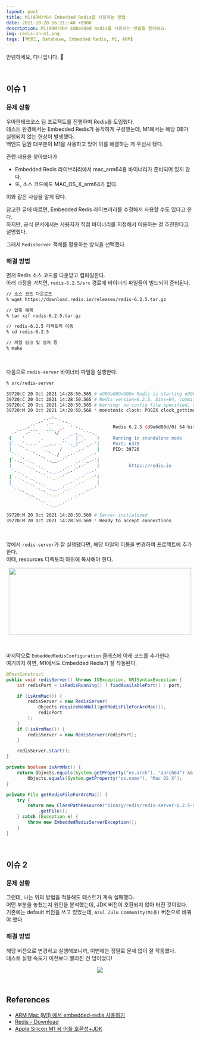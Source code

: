 ```yaml
---
layout: post
title: M1(ARM)에서 Embedded Redis를 사용하는 방법
date: 2021-10-20 16:21::48 +0900
description: M1(ARM)에서 Embedded Redis를 사용하는 방법을 알아봐요.
img: redis-on-m1.png
tags: [백엔드, Database, Embedded Redis, M1, ARM]
---
```


안녕하세요, 다니입니다. 🌻

<br/>

## 이슈 1

### 문제 상황

우아한테크코스 팀 프로젝트를 진행하며 Redis를 도입했다.<br/>
테스트 환경에서는 Embedded Redis가 동작하게 구성했는데, M1에서는 해당 DB가 실행되지 않는 현상이 발생했다.<br/>
백엔드 팀원 대부분이 M1을 사용하고 있어 이를 해결하는 게 우선시 됐다.<br/>

관련 내용을 찾아보다가

- Embedded Redis 라이브러리에서 mac_arm64용 바이너리가 준비되어 있지 않다.
- 또, 소스 코드에도 MAC_OS_X_arm64가 없다.

이와 같은 사실을 알게 됐다.<br/>

참고한 글에 따르면, Embedded Redis 라이브러리를 수정해서 사용할 수도 있다고 한다.<br/>
하지만, 공식 문서에서는 사용자가 직접 바이너리를 지정해서 이용하는 걸 추천한다고 설명했다.<br/>

그래서 `RedisServer` 객체를 활용하는 방식을 선택했다.<br/>

### 해결 방법

먼저 Redis 소스 코드를 다운받고 컴파일한다.<br/>
아래 과정을 거치면, `redis-6.2.5/src` 경로에 바이너리 파일들이 빌드되어 준비된다.<br/>

```bash
// 소스 코드 다운로드
% wget https://download.redis.io/releases/redis-6.2.5.tar.gz

// 압축 해제
% tar xzf redis-6.2.5.tar.gz 

// redis-6.2.5 디렉토리 이동
% cd redis-6.2.5

// 파일 링크 및 설치 등
% make
```

<br/>

다음으로 `redis-server` 바이너리 파일을 실행한다.<br/>

```bash
% src/redis-server

39720:C 20 Oct 2021 14:28:50.565 # oO0OoO0OoO0Oo Redis is starting oO0OoO0OoO0Oo
39720:C 20 Oct 2021 14:28:50.565 # Redis version=6.2.5, bits=64, commit=d9e6d08d, modified=0, pid=39720, just started
39720:C 20 Oct 2021 14:28:50.565 # Warning: no config file specified, using the default config. In order to specify a config file use src/redis-server /path/to/redis.conf
39720:M 20 Oct 2021 14:28:50.566 * monotonic clock: POSIX clock_gettime
                _._                                                  
           _.-``__ ''-._                                             
      _.-``    `.  `_.  ''-._           Redis 6.2.5 (d9e6d08d/0) 64 bit
  .-`` .-```.  ```\/    _.,_ ''-._                                  
 (    '      ,       .-`  | `,    )     Running in standalone mode
 |`-._`-...-` __...-.``-._|'` _.-'|     Port: 6379
 |    `-._   `._    /     _.-'    |     PID: 39720
  `-._    `-._  `-./  _.-'    _.-'                                   
 |`-._`-._    `-.__.-'    _.-'_.-'|                                  
 |    `-._`-._        _.-'_.-'    |           https://redis.io       
  `-._    `-._`-.__.-'_.-'    _.-'                                   
 |`-._`-._    `-.__.-'    _.-'_.-'|                                  
 |    `-._`-._        _.-'_.-'    |                                  
  `-._    `-._`-.__.-'_.-'    _.-'                                   
      `-._    `-.__.-'    _.-'                                       
          `-._        _.-'                                           
              `-.__.-'                                               

39720:M 20 Oct 2021 14:28:50.569 # Server initialized
39720:M 20 Oct 2021 14:28:50.569 * Ready to accept connections 
```

<br/>

앞에서 `redis-server`가 잘 실행됐다면, 해당 파일의 이름을 변경하여 프로젝트에 추가한다.<br/>
이때, resources 디렉토리 하위에 복사해야 한다.<br/>

<p align="center">
    <img style="width: 490px; height: 180px" src="https://user-images.githubusercontent.com/50176238/138035778-731a34b3-995a-4244-9913-d657a5d5a7ac.png">
</p>

<br/>

마지막으로 `EmbeddedRedisConfiguration` 클래스에 아래 코드를 추가한다.<br/>
여기까지 하면, M1에서도 Embedded Redis가 잘 작동된다.<br/>

```java
@PostConstruct
public void redisServer() throws IOException, URISyntaxException {
    int redisPort = isRedisRunning() ? findAvailablePort() : port;

    if (isArmMac()) {
        redisServer = new RedisServer(
            Objects.requireNonNull(getRedisFileForArcMac()),
            redisPort
        );
    }
    if (!isArmMac()) {
        redisServer = new RedisServer(redisPort);
    }

    redisServer.start();
}

private boolean isArmMac() {
    return Objects.equals(System.getProperty("os.arch"), "aarch64") &&
        Objects.equals(System.getProperty("os.name"), "Mac OS X");
}

private File getRedisFileForArcMac() {
    try {
        return new ClassPathResource("binary/redis/redis-server-6.2.5-mac-arm64")
            .getFile();
    } catch (Exception e) {
        throw new EmbeddedRedisServerException();
    }
}
```

<br/>

## 이슈 2

### 문제 상황

그런데, 나는 위의 방법을 적용해도 테스트가 계속 실패했다.<br/>
어떤 부분을 놓쳤는지 원인을 분석했는데, JDK 버전이 호환되지 않아 터진 것이었다.<br/>
기존에는 default 버전을 쓰고 있었는데, `Azul Zulu Community(M1용)` 버전으로 바꿔야 했다.<br/>

### 해결 방법

해당 버전으로 변경하고 실행해보니까, 이번에는 정말로 문제 없이 잘 작동했다.<br/>
테스트 실행 속도가 이전보다 빨라진 건 덤이었다!<br/>

<p align="center">
    <img src="https://user-images.githubusercontent.com/50176238/137240384-f05b3448-dc53-4ee6-b044-972c7a19d94f.png">
</p>

<br/>

## References

- [ARM Mac (M1) 에서 embedded-redis 사용하기](https://velog.io/@hakjong/ARM-Mac-M1-%EC%97%90%EC%84%9C-embedded-redis-%EC%82%AC%EC%9A%A9)
- [Redis - Download](https://redis.io/download)
- [Apple Silicon M1 용 어플 호환성+JDK](https://cholchori.tistory.com/2167)